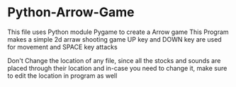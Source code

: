 # Python-Arrow-Game
This file uses Python module Pygame to create a Arrow game
This Program makes a simple 2d arraw shooting game
UP key and DOWN key are used for movement and SPACE key attacks

Don't Change the location of any file, since all the stocks and sounds are placed through their location and in-case you need to change it, make sure to edit the location in program as well
